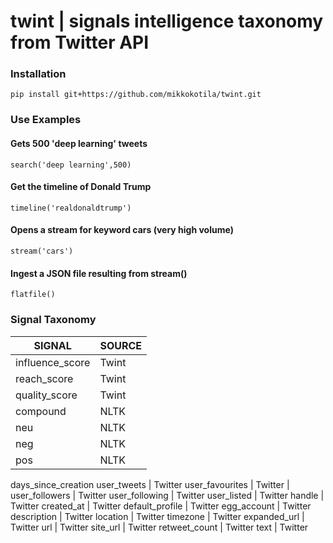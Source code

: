 # twint | signals intelligence taxonomy from Twitter API 

### Installation 

    pip install git+https://github.com/mikkokotila/twint.git

### Use Examples

#### Gets 500 'deep learning' tweets 

    search('deep learning',500)
    
#### Get the timeline of Donald Trump
    
    timeline('realdonaldtrump')
    
#### Opens a stream for keyword cars (very high volume)

    stream('cars')
    
#### Ingest a JSON file resulting from stream()
    
    flatfile()

### Signal Taxonomy 

SIGNAL | SOURCE  
-------|---------
influence_score | Twint
reach_score | Twint
quality_score | Twint
compound | NLTK 
neu | NLTK 
neg | NLTK 
pos | NLTK 
days_since_creation 
user_tweets | Twitter 
user_favourites | Twitter | 
user_followers | Twitter
user_following | Twitter
user_listed | Twitter
handle | Twitter
created_at | Twitter
default_profile | Twitter
egg_account | Twitter
description | Twitter
location | Twitter
timezone | Twitter
expanded_url | Twitter
url | Twitter
site_url | Twitter 
retweet_count | Twitter
text | Twitter
